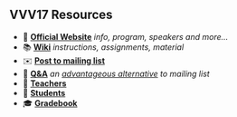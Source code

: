 ## VVV17 Resources

- 🏫 [**Official Website**](http://icub.org/winterschool) _info, program, speakers and more..._
- 📚 [**Wiki**](https://github.com/vvv-school/vvv17/wiki) _instructions, assignments, material_
- ✉️ [**Post to mailing list**](mailto:vvv17@icub.iit.it)
- 👋 [**Q&A**](https://github.com/vvv-school/vvv17/issues) _an [advantageous alternative](https://github.com/robotology/QA/issues/118) to mailing list_
- 👴 [**Teachers**](./teachers.md)
- 👶 [**Students**](https://github.com/orgs/vvv-school/teams/vvv17-students)
- 🎓 [**Gradebook**](./gradebook.md)
